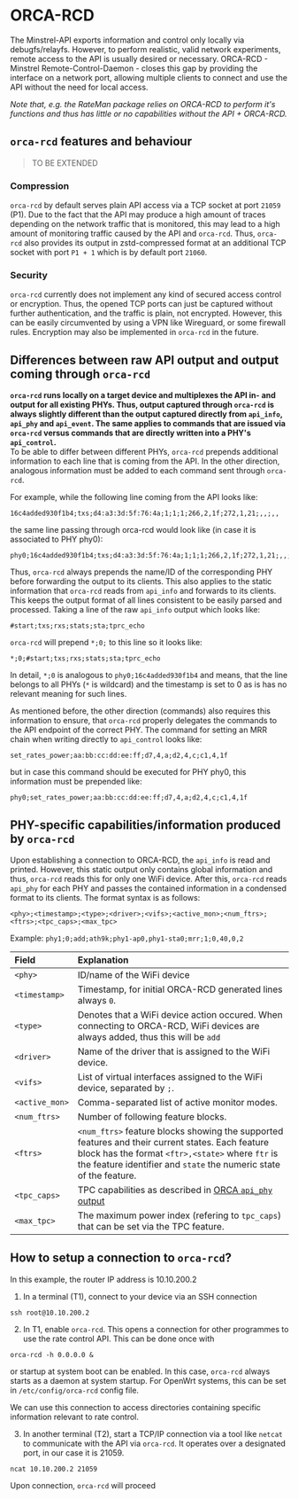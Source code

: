 # ORCA-RCD

The Minstrel-API exports information and control only locally via debugfs/relayfs. However, to perform realistic, valid network experiments, remote access to the API is usually desired or necessary. ORCA-RCD - Minstrel Remote-Control-Daemon - closes this gap by providing the interface on a network port, allowing multiple clients to connect and use the API without the need for local access.

*Note that, e.g. the RateMan package relies on ORCA-RCD to perform it's functions and thus has little or no capabilities without the API + ORCA-RCD.*

## `orca-rcd` features and behaviour

> TO BE EXTENDED

### Compression

`orca-rcd` by default serves plain API access via a TCP socket at port `21059` (P1). Due to the fact that the API may produce a high amount of traces depending on the network traffic that is monitored, this may lead to a high amount of monitoring traffic caused by the API and `orca-rcd`. Thus, `orca-rcd` also provides its output in zstd-compressed format at an additional TCP socket with port `P1 + 1` which is by default port `21060`. 

### Security

`orca-rcd` currently does not implement any kind of secured access control or encryption. Thus, the opened TCP ports can just be captured without further authentication, and the traffic is plain, not encrypted. However, this can be easily circumvented by using a VPN like Wireguard, or some firewall rules. Encryption may also be implemented in `orca-rcd` in the future.

## Differences between raw API output and output coming through `orca-rcd`

**`orca-rcd` runs locally on a target device and multiplexes the API in- and output for all existing PHYs. Thus, output captured through `orca-rcd` is always slightly different than the output captured directly from `api_info`, `api_phy` and `api_event`. The same applies to commands that are issued via `orca-rcd` versus commands that are directly written into a PHY's `api_control`.**   
To be able to differ between different PHYs, `orca-rcd` prepends additional information to each line that is coming from the API. In the other direction, analogous information must be added to each command sent through `orca-rcd`.

For example, while the following line coming from the API looks like:
```
16c4added930f1b4;txs;d4:a3:3d:5f:76:4a;1;1;1;266,2,1f;272,1,21;,,;,,
```
the same line passing through orca-rcd would look like (in case it is associated to PHY phy0):
```
phy0;16c4added930f1b4;txs;d4:a3:3d:5f:76:4a;1;1;1;266,2,1f;272,1,21;,,;,,
```
Thus, `orca-rcd` always prepends the name/ID of the corresponding PHY before forwarding the output to its clients. This also applies to the static information that `orca-rcd` reads from `api_info` and forwards to its clients. This keeps the output format of all lines consistent to be easily parsed and processed. Taking a line of the raw `api_info` output which looks like:
```
#start;txs;rxs;stats;sta;tprc_echo
```
`orca-rcd` will prepend `*;0;` to this line so it looks like:
```
*;0;#start;txs;rxs;stats;sta;tprc_echo
```
In detail, `*;0` is analogous to `phy0;16c4added930f1b4` and means, that the line belongs to all PHYs (`*` is wildcard) and the timestamp is set to 0 as is has no relevant meaning for such lines.

As mentioned before, the other direction (commands) also requires this information to ensure, that `orca-rcd` properly delegates the commands to the API endpoint of the correct PHY.
The command for setting an MRR chain when writing directly to `api_control` looks like:
```
set_rates_power;aa:bb:cc:dd:ee:ff;d7,4,a;d2,4,c;c1,4,1f
```
but in case this command should be executed for PHY phy0, this information must be prepended like:
```
phy0;set_rates_power;aa:bb:cc:dd:ee:ff;d7,4,a;d2,4,c;c1,4,1f
```

## PHY-specific capabilities/information produced by `orca-rcd`

Upon establishing a connection to ORCA-RCD, the `api_info` is read and printed. However, this static output only contains global information and thus, `orca-rcd` reads this for only one WiFi device. After this, `orca-rcd` reads `api_phy` for each PHY and passes the contained information in a condensed format to its clients. The format syntax is as follows:
```
<phy>;<timestamp>;<type>;<driver>;<vifs>;<active_mon>;<num_ftrs>;<ftrs>;<tpc_caps>;<max_tpc>
```
Example: `phy1;0;add;ath9k;phy1-ap0,phy1-sta0;mrr;1;0,40,0,2`

|Field|Explanation|
|:----|:----------|
|`<phy>`|ID/name of the WiFi device|
|`<timestamp>`|Timestamp, for initial ORCA-RCD generated lines always `0`.|
|`<type>`|Denotes that a WiFi device action occured. When connecting to ORCA-RCD, WiFi devices are always added, thus this will be `add`|
|`<driver>`|Name of the driver that is assigned to the WiFi device.|
|`<vifs>`|List of virtual interfaces assigned to the WiFi device, separated by `;`.|
|`<active_mon>`| Comma-separated list of active monitor modes. |
|`<num_ftrs>`| Number of following feature blocks. |
|`<ftrs>`| `<num_ftrs>` feature blocks showing the supported features and their current states. Each feature block has the format `<ftr>,<state>` where `ftr` is the feature identifier and `state` the numeric state of the feature.|
|`<tpc_caps>`| TPC capabilities as described in [ORCA `api_phy` output](https://github.com/SupraCoNeX/orca#api_phy---phy-specific-api-info) |
|`<max_tpc>`| The maximum power index (refering to `tpc_caps`) that can be set via the TPC feature. |

## How to setup a connection to `orca-rcd`?

In this example, the router IP address is 10.10.200.2

  1. In a terminal (T1), connect to your device via an SSH connection
  ```
  ssh root@10.10.200.2
  ```
  
  2. In T1, enable `orca-rcd`. This opens a connection for other programmes to use the rate control API. This can be done once with
  ```
  orca-rcd -h 0.0.0.0 &
  ``` 
  or startup at system boot can be enabled. In this case, `orca-rcd` always starts as a daemon at system startup. For OpenWrt systems, this can be set in `/etc/config/orca-rcd` config file.
  
  We can use this connection to access directories containing specific information relevant to rate control.
  
  3. In another terminal (T2), start a TCP/IP connection via a tool like `netcat` to communicate with the API via `orca-rcd`. It operates over a designated port, in our case it is 21059.
  ```
  ncat 10.10.200.2 21059
  ```
  Upon connection, `orca-rcd` will proceed

